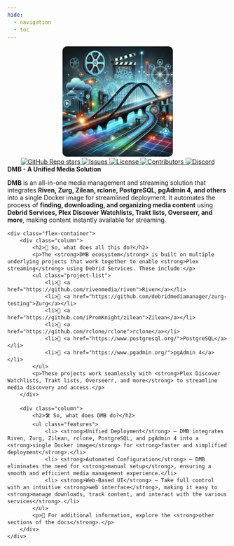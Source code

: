 ```yaml
---
hide:
  - navigation
  - toc
---
```


<div align="center">
    <a href="https://github.com/I-am-PUID-0/DMB">
        <picture>
            <img
                alt="DMB"
                src="../docs/assets/images/DMB.png"
                style="max-width: 50%; height: auto; border-radius: 10px;"
            >
        </picture>
    </a>
</div>


<div align="center">
    <a
        href="https://github.com/I-am-PUID-0/DMB/stargazers"
        style={{ display: "inline-block", marginRight: "10px" }}
    >
        <img
            alt="GitHub Repo stars"
            src="https://img.shields.io/github/stars/I-am-PUID-0/DMB"
        />
    </a>
    <a
        href="https://github.com/I-am-PUID-0/DMB/issues"
        style={{ display: "inline-block", marginRight: "10px" }}
    >
        <img
            alt="Issues"
            src="https://img.shields.io/github/issues/I-am-PUID-0/DMB"
        />
    </a>
    <a
        href="https://github.com/I-am-PUID-0/DMB/blob/master/COPYING"
        style={{ display: "inline-block", marginRight: "10px" }}
    >
        <img
            alt="License"
            src="https://img.shields.io/github/license/I-am-PUID-0/DMB"
        />
    </a>
    <a
        href="https://github.com/I-am-PUID-0/DMB/graphs/contributors"
        style={{ display: "inline-block", marginRight: "10px" }}
    >
        <img
            alt="Contributors"
            src="https://img.shields.io/github/contributors/I-am-PUID-0/DMB"
        />
    </a>
    <a href="https://discord.gg/8dqKUBtbp5" style={{ display: "inline-block" }}>
        <img
            alt="Discord"
            src="https://img.shields.io/badge/Join%20discord-8A2BE2"
        />
    </a>
</div>


<div class="container">
    <div class="intro-section">
        <div class="note">
            <strong>DMB - A Unified Media Solution</strong><br>
            <p>
                <strong>DMB</strong> is an all-in-one media management and streaming solution that integrates 
                <strong>Riven, Zurg, Zilean, rclone, PostgreSQL, pgAdmin 4, and others</strong> into a single Docker image 
                for streamlined deployment. It automates the process of 
                <strong>finding, downloading, and organizing media content</strong> using 
                <strong>Debrid Services, Plex Discover Watchlists, Trakt lists, Overseerr, and more</strong>, 
                making content instantly available for streaming.
            </p>
        </div>
    </div>

    <div class="flex-container">
        <div class="column">
            <h2>🚀 So, what does all this do?</h2>
            <p>The <strong>DMB ecosystem</strong> is built on multiple underlying projects that work together to enable <strong>Plex streaming</strong> using Debrid Services. These include:</p>
            <ul class="project-list">
                <li>🔹 <a href="https://github.com/rivenmedia/riven">Riven</a></li>
                <li>🔹 <a href="https://github.com/debridmediamanager/zurg-testing">Zurg</a></li>
                <li>🔹 <a href="https://github.com/iPromKnight/zilean">Zilean</a></li>
                <li>🔹 <a href="https://github.com/rclone/rclone">rclone</a></li>
                <li>🔹 <a href="https://www.postgresql.org/">PostgreSQL</a></li>
                <li>🔹 <a href="https://www.pgadmin.org/">pgAdmin 4</a></li>
            </ul>
            <p>These projects work seamlessly with <strong>Plex Discover Watchlists, Trakt lists, Overseerr, and more</strong> to streamline media discovery and access.</p>
        </div>

        <div class="column">
            <h2>🛠️ So, what does DMB do?</h2>
            <ul class="features">
                <li> <strong>Unified Deployment</strong> – DMB integrates Riven, Zurg, Zilean, rclone, PostgreSQL, and pgAdmin 4 into a <strong>single Docker image</strong> for <strong>faster and simplified deployment</strong>.</li>
                <li> <strong>Automated Configuration</strong> – DMB eliminates the need for <strong>manual setup</strong>, ensuring a smooth and efficient media management experience.</li>
                <li> <strong>Web-Based UI</strong> – Take full control with an intuitive <strong>web interface</strong>, making it easy to <strong>manage downloads, track content, and interact with the various services</strong>.</li>
            </ul>
            <p>📌 For additional information, explore the <strong>other sections of the docs</strong>.</p>
        </div>
    </div>
</div>
